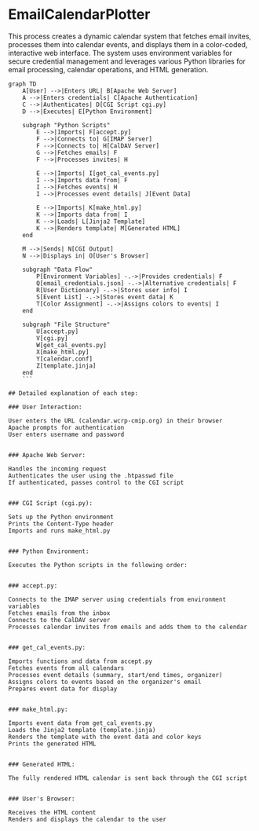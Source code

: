 # EmailCalendarPlotter

This process creates a dynamic calendar system that fetches email invites, processes them into calendar events, and displays them in a color-coded, interactive web interface. The system uses environment variables for secure credential management and leverages various Python libraries for email processing, calendar operations, and HTML generation.


```mermaid
graph TD
    A[User] -->|Enters URL| B[Apache Web Server]
    A -->|Enters credentials| C[Apache Authentication]
    C -->|Authenticates| D[CGI Script cgi.py]
    D -->|Executes| E[Python Environment]
    
    subgraph "Python Scripts"
        E -->|Imports| F[accept.py]
        F -->|Connects to| G[IMAP Server]
        F -->|Connects to| H[CalDAV Server]
        G -->|Fetches emails| F
        F -->|Processes invites| H
        
        E -->|Imports| I[get_cal_events.py]
        I -->|Imports data from| F
        I -->|Fetches events| H
        I -->|Processes event details| J[Event Data]
        
        E -->|Imports| K[make_html.py]
        K -->|Imports data from| I
        K -->|Loads| L[Jinja2 Template]
        K -->|Renders template| M[Generated HTML]
    end
    
    M -->|Sends| N[CGI Output]
    N -->|Displays in| O[User's Browser]
    
    subgraph "Data Flow"
        P[Environment Variables] -.->|Provides credentials| F
        Q[email_credentials.json] -.->|Alternative credentials| F
        R[User Dictionary] -.->|Stores user info| I
        S[Event List] -.->|Stores event data| K
        T[Color Assignment] -.->|Assigns colors to events| I
    end
    
    subgraph "File Structure"
        U[accept.py]
        V[cgi.py]
        W[get_cal_events.py]
        X[make_html.py]
        Y[calendar.conf]
        Z[template.jinja]
    end
    ```

## Detailed explanation of each step:

### User Interaction:

User enters the URL (calendar.wcrp-cmip.org) in their browser
Apache prompts for authentication
User enters username and password


### Apache Web Server:

Handles the incoming request
Authenticates the user using the .htpasswd file
If authenticated, passes control to the CGI script


### CGI Script (cgi.py):

Sets up the Python environment
Prints the Content-Type header
Imports and runs make_html.py


### Python Environment:

Executes the Python scripts in the following order:


### accept.py:

Connects to the IMAP server using credentials from environment variables
Fetches emails from the inbox
Connects to the CalDAV server
Processes calendar invites from emails and adds them to the calendar


### get_cal_events.py:

Imports functions and data from accept.py
Fetches events from all calendars
Processes event details (summary, start/end times, organizer)
Assigns colors to events based on the organizer's email
Prepares event data for display


### make_html.py:

Imports event data from get_cal_events.py
Loads the Jinja2 template (template.jinja)
Renders the template with the event data and color keys
Prints the generated HTML


### Generated HTML:

The fully rendered HTML calendar is sent back through the CGI script


### User's Browser:

Receives the HTML content
Renders and displays the calendar to the user


